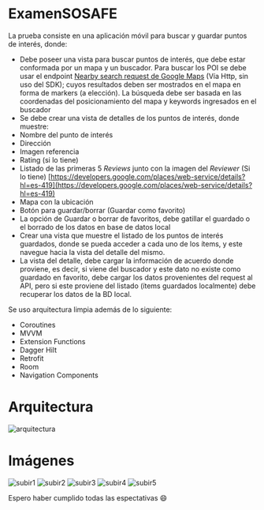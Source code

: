 # ExamenSOSAFE

La prueba consiste en una aplicación móvil para buscar y guardar puntos de interés, donde:

- Debe poseer una vista para buscar puntos de interés, que debe estar conformada por un mapa y un buscador. Para buscar los POI se debe usar el endpoint [Nearby search request de Google Maps](https://developers.google.com/places/web-service/search?hl=es-419#PlaceSearchRequests) (Vía Http, sin uso del SDK); cuyos resultados deben ser mostrados en el mapa en forma de markers (a elección). La búsqueda debe ser basada en las coordenadas del posicionamiento del mapa y keywords ingresados en el buscador
- Se debe crear una vista de detalles de los puntos de interés, donde muestre:
- Nombre del punto de interés
- Dirección
- Imagen referencia
- Rating (si lo tiene)
- Listado de las primeras 5 *Reviews* junto con la imagen del *Reviewer* (Si lo tiene) [https://developers.google.com/places/web-service/details?hl=es-419](https://developers.google.com/places/web-service/details?hl=es-419)
- Mapa con la ubicación
- Botón para guardar/borrar (Guardar como favorito)
- La opción de Guardar o borrar de favoritos, debe gatillar el guardado o el borrado de los datos en base de datos local
- Crear una vista que muestre el listado de los puntos de interés guardados, donde se pueda acceder a cada uno de los ítems, y este navegue hacia la vista del detalle del mismo.
- La vista del detalle, debe cargar la información de acuerdo donde proviene, es decir, si viene del buscador y este dato no existe como guardado en favorito, debe cargar los datos provenientes del request al API, pero si este proviene del listado (ítems guardados localmente) debe recuperar los datos de la BD local.

Se uso arquitectura limpia además de lo siguiente:

- Coroutines
- MVVM
- Extension Functions
- Dagger Hilt
- Retrofit
- Room
- Navigation Components


# Arquitectura

![arquitectura](https://camo.githubusercontent.com/e1459518188f17c1fa6a30570ca5d21530975f9e/68747470733a2f2f646576656c6f7065722e616e64726f69642e636f6d2f746f7069632f6c69627261726965732f6172636869746563747572652f696d616765732f66696e616c2d6172636869746563747572652e706e67)


# Imágenes

![subir1](https://user-images.githubusercontent.com/39350582/92075564-bcf82100-ed86-11ea-8afb-463abc44da00.png)
![subir2](https://user-images.githubusercontent.com/39350582/92075567-bec1e480-ed86-11ea-8df4-232dbf75c689.png)
![subir3](https://user-images.githubusercontent.com/39350582/92075570-bff31180-ed86-11ea-93fb-4c07a1fc546c.png)
![subir4](https://user-images.githubusercontent.com/39350582/92075574-c1243e80-ed86-11ea-9a3b-6199b284ba0f.png)
![subir5](https://user-images.githubusercontent.com/39350582/92075578-c2556b80-ed86-11ea-96b3-f1dc9d4b1af5.png)

Espero haber cumplido todas las espectativas :smile:
